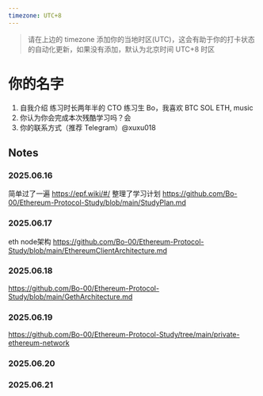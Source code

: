```yaml
---
timezone: UTC+8
---
```


> 请在上边的 timezone 添加你的当地时区(UTC)，这会有助于你的打卡状态的自动化更新，如果没有添加，默认为北京时间 UTC+8 时区

# 你的名字

1. 自我介绍 练习时长两年半的 CTO 练习生 Bo，我喜欢 BTC SOL ETH, music
2. 你认为你会完成本次残酷学习吗？会
3. 你的联系方式（推荐 Telegram）@xuxu018

## Notes

<!-- Content_START -->

### 2025.06.16

简单过了一遍 https://epf.wiki/#/
整理了学习计划
https://github.com/Bo-00/Ethereum-Protocol-Study/blob/main/StudyPlan.md

### 2025.06.17
eth node架构
https://github.com/Bo-00/Ethereum-Protocol-Study/blob/main/EthereumClientArchitecture.md

### 2025.06.18
https://github.com/Bo-00/Ethereum-Protocol-Study/blob/main/GethArchitecture.md

### 2025.06.19
https://github.com/Bo-00/Ethereum-Protocol-Study/tree/main/private-ethereum-network

### 2025.06.20

### 2025.06.21
<!-- Content_END -->
